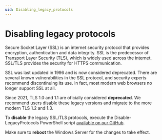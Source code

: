 ```yaml
---
uid: Disabling_legacy_protocols
---
```


# Disabling legacy protocols

Secure Socket Layer (SSL) is an internet security protocol that provides encryption, authentication and data integrity.
SSL is the predecessor of Transport Layer Security (TLS), which is widely used across the internet.
SSL/TLS provides the security for HTTPS communication.

SSL was last updated in 1996 and is now considered deprecated. There are several known vulnerabilities in the SSL protocol, and security experts recommend discontinuing its use. In fact, most modern web browsers no longer support SSL at all.

Since 2021, TLS 1.0 and 1.1 are oficially considered **deprecated**.
We recommend users disable these legacy versions and migrate to the more modern TLS 1.2 and 1.3.

To **disable** the legacy SSL/TLS protocols, execute the Disable-LegacyProtocols PowerShell script  [available on our GitHub](https://github.com/SkylineCommunications/windows-hardening/blob/main/Disable-LegacyProtocols.ps1).

Make sure to **reboot** the Windows Server for the changes to take effect.
